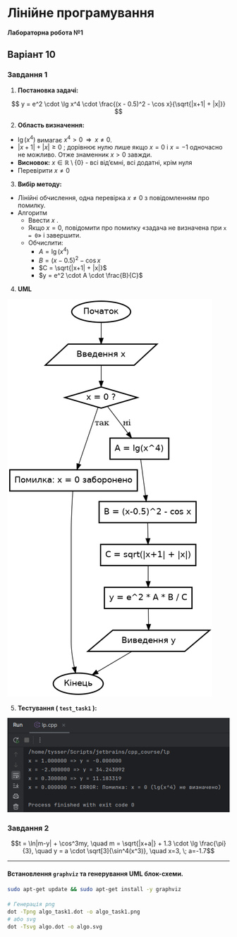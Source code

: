 # Лінійне програмування
**Лабораторна робота №1**

## Варіант 10

### Завдання 1
1) **Постановка задачі:**

$$
y = e^2 \cdot \lg x^4 \cdot \frac{(x - 0.5)^2 - \cos x}{\sqrt{|x+1| + |x|}}
$$

2) **Область визначення:**
 - $\lg(x^4)$ вимагає $x^4 > 0 \;\;\Rightarrow\;\; x \neq 0$.
 - $|x+1| + |x| \geq 0$ ; дорівнює нулю лише якщо $x = 0$ і $x = -1$ одночасно не можливо. Отже знаменник $x > 0$ завжди.
 - **Висновок:** $x \in \mathbb{R} \setminus \{0\}$ - всі від’ємні, всі додатні, крім нуля
 - Перевірити $x \neq 0$

3) **Вибір методу:**
- Лінійні обчислення, одна перевірка $x \neq 0$ з повідомленням про помилку.
- Алгоритм
  - Ввести $x$ .
  - Якщо $x = 0$, повідомити про помилку «задача не визначена при `x = 0`» і завершити.
  - Обчислити:
    - $A = \lg(x^4)$
    - $B = (x - 0.5)^2 - \cos x$
    - $C = \sqrt{|x+1| + |x|}$
    - $y = e^2 \cdot A \cdot \frac{B}{C}$

4) **UML**

![algo_task1.png](graphviz/algo_task1.png)

5) **Тестування ( `test_task1` ):**

![2025-09-18_18-07-31.png](screenshots/2025-09-18_18-07-31.png)

### Завдання 2

$$t = \ln|m-y| + \cos^3my, \quad m = \sqrt{|x+a|} + 1.3 \cdot \lg \frac{\pi}{3}, \quad y = a \cdot \sqrt[3]{\sin^4(x^3)}, \quad x=3, \; a=-1.7$$


---

#### Встановлення `graphviz` та генерування UML блок-схеми.

```bash
sudo apt-get update && sudo apt-get install -y graphviz

# Генерація png
dot -Tpng algo_task1.dot -o algo_task1.png
# або svg
dot -Tsvg algo.dot -o algo.svg
```
